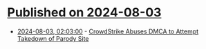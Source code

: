 # [Published on 2024-08-03](index.md)

* [2024-08-03, 02:03:00](https://soylentnews.org/article.pl?sid=24/08/02/2235215&from=rss) - [CrowdStrike Abuses DMCA to Attempt Takedown of Parody Site](https://soylentnews.org/article.pl?sid=24/08/02/2235215&from=rss)
